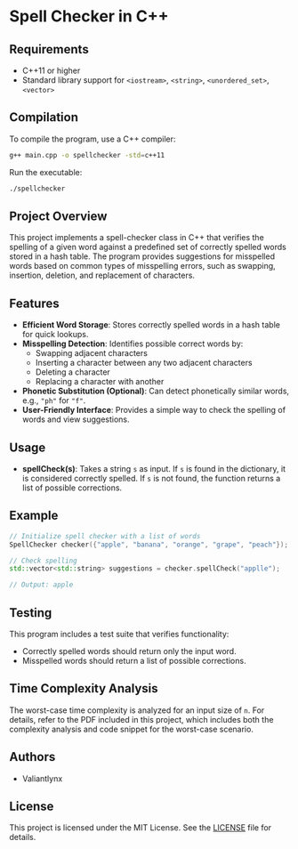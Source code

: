 # Spell Checker in C++

## Requirements

- C++11 or higher
- Standard library support for `<iostream>`, `<string>`, `<unordered_set>`, `<vector>`

## Compilation

To compile the program, use a C++ compiler:

```bash
g++ main.cpp -o spellchecker -std=c++11
```

Run the executable:

```bash
./spellchecker
```

## Project Overview

This project implements a spell-checker class in C++ that verifies the spelling of a given word against a predefined set of correctly spelled words stored in a hash table. The program provides suggestions for misspelled words based on common types of misspelling errors, such as swapping, insertion, deletion, and replacement of characters.

## Features

- **Efficient Word Storage**: Stores correctly spelled words in a hash table for quick lookups.
- **Misspelling Detection**: Identifies possible correct words by:
  - Swapping adjacent characters
  - Inserting a character between any two adjacent characters
  - Deleting a character
  - Replacing a character with another
- **Phonetic Substitution (Optional)**: Can detect phonetically similar words, e.g., `"ph"` for `"f"`.
- **User-Friendly Interface**: Provides a simple way to check the spelling of words and view suggestions.

## Usage

- **spellCheck(s)**: Takes a string `s` as input. If `s` is found in the dictionary, it is considered correctly spelled. If `s` is not found, the function returns a list of possible corrections.

## Example

```cpp
// Initialize spell checker with a list of words
SpellChecker checker({"apple", "banana", "orange", "grape", "peach"});

// Check spelling
std::vector<std::string> suggestions = checker.spellCheck("applle");

// Output: apple
```

## Testing

This program includes a test suite that verifies functionality:
- Correctly spelled words should return only the input word.
- Misspelled words should return a list of possible corrections.

## Time Complexity Analysis

The worst-case time complexity is analyzed for an input size of `n`. For details, refer to the PDF included in this project, which includes both the complexity analysis and code snippet for the worst-case scenario.

## Authors

- Valiantlynx

## License

This project is licensed under the MIT License. See the [LICENSE](LICENSE) file for details.